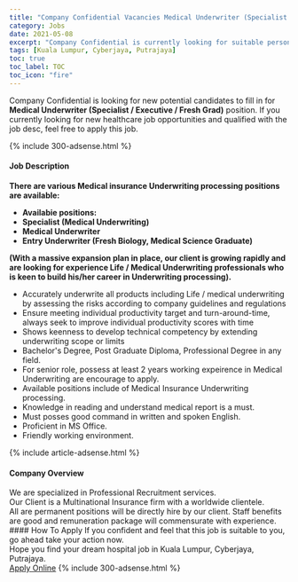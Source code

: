 ```yaml
---
title: "Company Confidential Vacancies Medical Underwriter (Specialist / Executive / Fresh Grad)" 
category: Jobs 
date: 2021-05-08 
excerpt: "Company Confidential is currently looking for suitable person to fill in the Medical Underwriter (Specialist / Executive / Fresh Grad) which positioned at Kuala Lumpur, Cyberjaya, Putrajaya" 
tags: [Kuala Lumpur, Cyberjaya, Putrajaya] 
toc: true 
toc_label: TOC 
toc_icon: "fire" 
--- 
```


<p>Company Confidential is looking for new potential candidates to fill in for <b>Medical Underwriter (Specialist / Executive / Fresh Grad)</b> position. If you currently looking for new healthcare job opportunities and qualified with the job desc, feel free to apply this job.
</p>{% include 300-adsense.html %} 
<div><div><h4>Job Description</h4></div><div><div><span><div><div><strong>There are various Medical insurance Underwriting processing positions are available:</strong></div><ul><li><strong>Availabie positions:</strong></li><li><div><strong>Specialist (Medical Underwriting)</strong></div></li><li><div><strong>Medical Underwriter</strong></div></li><li><div><strong>Entry Underwriter (Fresh Biology, Medical Science Graduate)</strong></div></li></ul><div><strong>(With a massive expansion plan in place, our client is growing rapidly and are looking for experience Life / Medical Underwriting professionals who is keen to build his/her career in Underwriting processing).</strong></div><ul><li>Accurately underwrite all products including Life / medical underwriting by assessing the risks according to company guidelines and regulations</li><li>Ensure meeting individual productivity target and turn-around-time, always seek to improve individual productivity scores with time</li><li>Shows keenness to develop technical competency by extending underwriting scope or limits</li><li>Bachelor's Degree, Post Graduate Diploma, Professional Degree in any field.</li><li>For senior role, possess at least 2 years working expeirence in Medical Underwriting are encourage to apply.</li><li>Available positions include of Medical Insurance Underwriting processing.</li><li>Knowledge in reading and understand medical report is a must.</li><li>Must posses good command in written and spoken English.</li><li>Proficient in MS Office.</li><li>Friendly working environment.</li></ul></div></span></div></div></div> 
{% include article-adsense.html %} 
<div><div><h4>Company Overview</h4></div><div><div><span><div><div>We are specialized in Professional Recruitment services.</div><div>Our Client is a Multinational Insurance firm with a worldwide clientele.</div><div>All are permanent positions will be directly hire by our client. Staff benefits are good and remuneration package will commensurate with experience.</div></div></span></div></div></div> 
#### How To Apply 
If you confident and feel that this job is suitable to you, go ahead take your action now. <br/> 
Hope you find your dream hospital job in Kuala Lumpur, Cyberjaya, Putrajaya. <br/> 
<a href="https://www.jobstreet.com.my/en/job/medical-underwriter-specialist-executive-fresh-grad-4555270?jobId=jobstreet-my-job-4555270" class="btn btn--warning" target="_blank" rel="nofollow noopenner">Apply Online</a> 
{% include 300-adsense.html %} 
